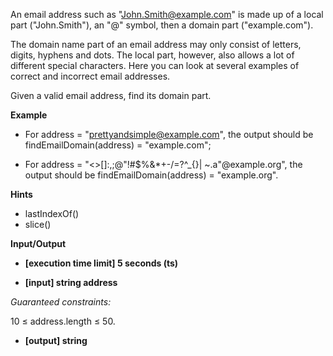 An email address such as "John.Smith@example.com" is made up of a local part ("John.Smith"), an "@" symbol, then a domain part ("example.com").

The domain name part of an email address may only consist of letters, digits, hyphens and dots. The local part, however, also allows a lot of different special characters. Here you can look at several examples of correct and incorrect email addresses.

Given a valid email address, find its domain part.

**Example**

- For address = "prettyandsimple@example.com", the output should be
  findEmailDomain(address) = "example.com";

- For address = "<>[]:,;@\"!#\$%&\*+-/=?^\_{}| ~.a\"@example.org", the output should be
  findEmailDomain(address) = "example.org".

**Hints**

- lastIndexOf()
- slice()

**Input/Output**

- **[execution time limit] 5 seconds (ts)**

- **[input] string address**

_Guaranteed constraints:_

10 ≤ address.length ≤ 50.

- **[output] string**
